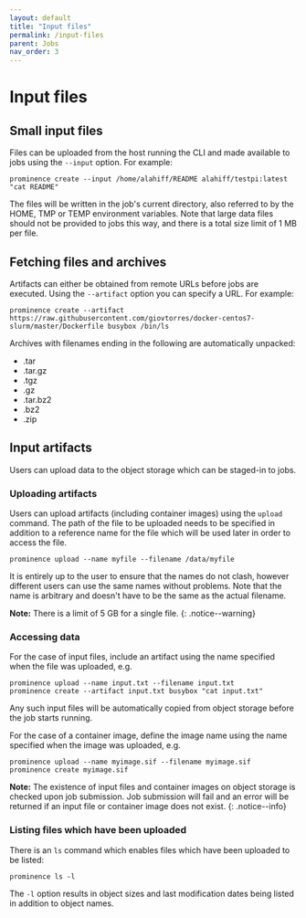 ```yaml
---
layout: default
title: "Input files"
permalink: /input-files
parent: Jobs
nav_order: 3
---
```

# Input files
## Small input files
Files can be uploaded from the host running the CLI and made available to jobs using the `--input` option. For example:
```
prominence create --input /home/alahiff/README alahiff/testpi:latest "cat README"
```
The files will be written in the job's current directory, also referred to by the HOME, TMP or TEMP environment variables. Note that large data files should not be provided to jobs this way, and there is a total size limit of 1 MB per file.

## Fetching files and archives
Artifacts can either be obtained from remote URLs before jobs are executed. Using the `--artifact` option you can specify a URL. For example:
```
prominence create --artifact https://raw.githubusercontent.com/giovtorres/docker-centos7-slurm/master/Dockerfile busybox /bin/ls
```
Archives with filenames ending in the following are automatically unpacked:
* .tar
* .tar.gz
* .tgz
* .gz
* .tar.bz2
* .bz2
* .zip

## Input artifacts
Users can upload data to the object storage which can be staged-in to jobs.

### Uploading artifacts
Users can upload artifacts (including container images) using the `upload` command. The path of the file to be uploaded needs to be specified in addition to a reference name for the file which will be used later in order to access the file.
```
prominence upload --name myfile --filename /data/myfile
```
It is entirely up to the user to ensure that the names do not clash, however different users can use the same names without problems. Note that the name is arbitrary and doesn't have to be the same as the actual filename.

**Note:** There is a limit of 5 GB for a single file.
{: .notice--warning}

### Accessing data
For the case of input files, include an artifact using the name specified when the file was uploaded, e.g.
```
prominence upload --name input.txt --filename input.txt
prominence create --artifact input.txt busybox "cat input.txt"
```
Any such input files will be automatically copied from object storage before the job starts running.

For the case of a container image, define the image name using the name specified when the image was uploaded, e.g.
```
prominence upload --name myimage.sif --filename myimage.sif
prominence create myimage.sif
```

**Note:** The existence of input files and container images on object storage is checked upon job submission. Job submission will fail and an error will be returned if an input file or container image does not exist.
{: .notice--info}

### Listing files which have been uploaded
There is an `ls` command which enables files which have been uploaded to be listed:
```
prominence ls -l
```
The `-l` option results in object sizes and last modification dates being listed in addition to object names.


